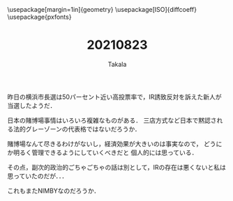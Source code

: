 ﻿---
title: 20210823
yesterday: 20210822
tomorrow: 20210824
days: 605
author: Takala
header-includes:
  - \usepackage[margin=1in]{geometry}
  - \usepackage[ISO]{diffcoeff}
  - \usepackage{pxfonts}
---



昨日の横浜市長選は50パーセント近い高投票率で，IR誘致反対を訴えた新人が当選したようだ．


日本の賭博場事情はいろいろ複雑なものがある．
三店方式など日本で黙認される法的グレーゾーンの代表格ではないだろうか．


賭博場なんて尽きるわけがないし，経済効果が大きいのは事実なので，
どうにか明るく管理できるようにしていくべきだと
個人的には思っている．


その点，副次的政治的ごちゃごちゃの話は別として，IRの存在は悪くないと私は思っていたのだが．．．


これもまたNIMBYなのだろうか．



